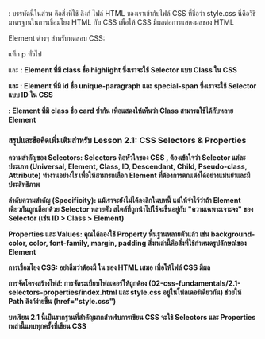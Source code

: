 <link rel="stylesheet" href="style.css">: บรรทัดนี้ในส่วน <head> คือสิ่งที่ใช้ ลิงก์ ไฟล์ HTML ของเราเข้ากับไฟล์ CSS ที่ชื่อว่า style.css  นี่คือวิธีมาตรฐานในการเชื่อมโยง HTML กับ CSS เพื่อให้ CSS มีผลต่อการแสดงผลของ HTML

Element ต่างๆ สำหรับทดสอบ CSS:

<p> แท็ก p ทั่วไป

<p class="highlight"> และ <strong class="highlight"> : Element ที่มี class ชื่อ highlight ซึ่งเราจะใช้ Selector แบบ Class ใน CSS

<p id="unique-paragraph"> และ <span id="special-span">: Element ที่มี id ชื่อ unique-paragraph และ special-span ซึ่งเราจะใช้ Selector แบบ ID ใน CSS

<div class="card">: Element ที่มี class ชื่อ card ซ้ำกัน เพื่อแสดงให้เห็นว่า Class สามารถใช้ได้กับหลาย Element

### สรุปและข้อคิดเพิ่มเติมสำหรับ Lesson 2.1: CSS Selectors & Properties

ความสำคัญของ Selectors: Selectors คือหัวใจของ CSS , 
ต้องเข้าใจว่า Selector แต่ละประเภท (Universal, Element, Class, ID, Descendant, Child, Pseudo-class, Attribute) ทำงานอย่างไร เพื่อให้สามารถเลือก Element ที่ต้องการตกแต่งได้อย่างแม่นยำและมีประสิทธิภาพ

ลำดับความสำคัญ (Specificity): แม้เราจะยังไม่ได้ลงลึกในบทนี้ แต่ให้จำไว้ว่าถ้า Element เดียวกันถูกเลือกด้วย Selector หลายตัว สไตล์ที่ถูกนำไปใช้จะขึ้นอยู่กับ "ความเฉพาะเจาะจง" ของ Selector  (เช่น ID > Class > Element)

Properties และ Values: คุณได้ลองใช้ Property พื้นฐานหลายตัวแล้ว เช่น background-color, color, font-family, margin, padding สิ่งเหล่านี้คือสิ่งที่ใช้กำหนดรูปลักษณ์ของ Element 

การเชื่อมโยง CSS: อย่าลืมว่าต้องมี <link rel="stylesheet" href="style.css"> ใน <head> ของ HTML เสมอ เพื่อให้ไฟล์ CSS มีผล

การจัดโครงสร้างไฟล์: การจัดระเบียบโฟลเดอร์ให้ถูกต้อง (02-css-fundamentals/2.1-selectors-properties/index.html และ style.css อยู่ในโฟลเดอร์เดียวกัน) ช่วยให้ Path ลิงก์ง่ายขึ้น (href="style.css")

บทเรียน 2.1 นี้เป็นรากฐานที่สำคัญมากสำหรับการเขียน CSS จะใช้ Selectors และ Properties เหล่านี้แทบทุกครั้งที่เขียน CSS 